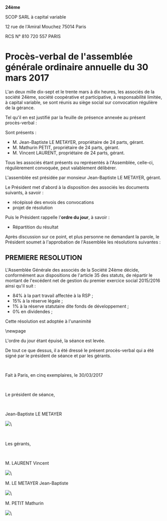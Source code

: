 **24ème**

SCOP SARL à capital variable

12 rue de l'Amiral Mouchez 75014 Paris

RCS N° 810 720 557 PARIS

# Procès-verbal de l'assemblée générale ordinaire annuelle du 30 mars 2017

L'an deux mille dix-sept et le trente mars à dix heures, les associés de la société 24ème, société coopérative et participative, à responsabilité limitée, à capital variable, se sont réunis au siège social sur convocation régulière de la gérance.

Tel qu'il en est justifié par la feuille de présence annexée au présent
procès-verbal :

Sont présents :

- M. Jean-Baptiste LE METAYER, propriétaire de 24 parts, gérant.
- M. Mathurin PETIT, propriétaire de 24 parts, gérant.
- M. Vincent LAURENT, propriétaire de 24 parts, gérant.

Tous les associés étant présents ou représentés à l'Assemblée, celle-ci, régulièrement convoquée, peut valablement délibérer.

L'assemblée est présidée par monsieur Jean-Baptiste LE METAYER, gérant.

Le Président met d'abord à la disposition des associés les documents
suivants, à savoir :

- récépissé des envois des convocations
- projet de résolution

Puis le Président rappelle l'**ordre du jour**, à savoir :

- Répartition du résultat

Après discussion sur ce point, et plus personne ne demandant la parole, le Président soumet à l'approbation de l'Assemblée les résolutions suivantes :

## PREMIERE RESOLUTION

L'Assemblée Générale des associés de la Société 24ème décide, conformément aux dispositions de l'article 35 des statuts, de répartir le montant de l'excédent net de gestion du premier exercice social 2015/2016 ainsi qu'il suit :

- 84% à la part travail affectée à la RSP ;
- 15% à la réserve légale ;
- 1% à la réserve statutaire dite fonds de développement ;
- 0% en dividendes ;

Cette résolution est adoptée à l'unanimité

\newpage

L'ordre du jour étant épuisé, la séance est levée.

De tout ce que dessus, il a été dressé le présent procès-verbal qui a
été signé par le président de séance et par les gérants.

&nbsp;

Fait à Paris, en cinq exemplaires, le 30/03/2017

&nbsp;

Le président de séance,

&nbsp;

Jean-Baptiste LE METAYER

![](images/signature_lu_approuve_2.jpg)\

&nbsp;

Les gérants,

&nbsp;

M. LAURENT Vincent

![](images/signature_lu_approuve_1.jpg)\

M. LE METAYER Jean-Baptiste

![](images/signature_lu_approuve_2.jpg)\

M. PETIT Mathurin

![](images/signature_lu_approuve_3.jpg)\
